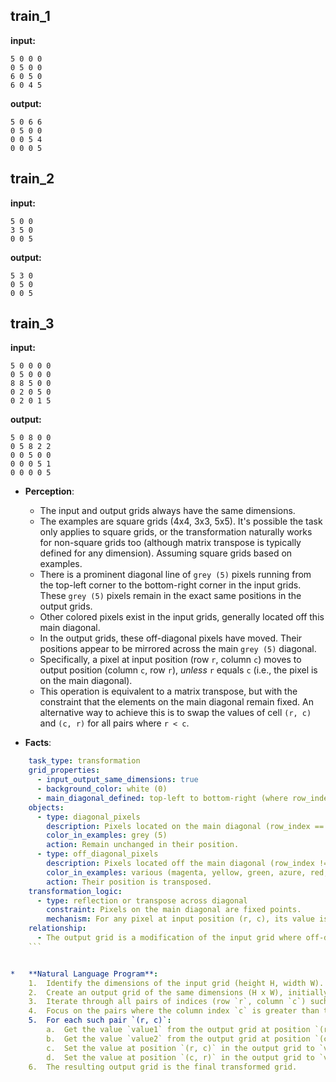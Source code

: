 
## train_1

**input:**
```
5 0 0 0
0 5 0 0
6 0 5 0
6 0 4 5
```


**output:**
```
5 0 6 6
0 5 0 0
0 0 5 4
0 0 0 5
```


## train_2

**input:**
```
5 0 0
3 5 0
0 0 5
```


**output:**
```
5 3 0
0 5 0
0 0 5
```


## train_3

**input:**
```
5 0 0 0 0
0 5 0 0 0
8 8 5 0 0
0 2 0 5 0
0 2 0 1 5
```


**output:**
```
5 0 8 0 0
0 5 8 2 2
0 0 5 0 0
0 0 0 5 1
0 0 0 0 5
```

*   **Perception**:
    *   The input and output grids always have the same dimensions.
    *   The examples are square grids (4x4, 3x3, 5x5). It's possible the task only applies to square grids, or the transformation naturally works for non-square grids too (although matrix transpose is typically defined for any dimension). Assuming square grids based on examples.
    *   There is a prominent diagonal line of `grey (5)` pixels running from the top-left corner to the bottom-right corner in the input grids. These `grey (5)` pixels remain in the exact same positions in the output grids.
    *   Other colored pixels exist in the input grids, generally located off this main diagonal.
    *   In the output grids, these off-diagonal pixels have moved. Their positions appear to be mirrored across the main `grey (5)` diagonal.
    *   Specifically, a pixel at input position (row `r`, column `c`) moves to output position (column `c`, row `r`), *unless* `r` equals `c` (i.e., the pixel is on the main diagonal).
    *   This operation is equivalent to a matrix transpose, but with the constraint that the elements on the main diagonal remain fixed. An alternative way to achieve this is to swap the values of cell `(r, c)` and `(c, r)` for all pairs where `r < c`.

*   **Facts**:
    
```yaml
    task_type: transformation
    grid_properties:
      - input_output_same_dimensions: true
      - background_color: white (0)
      - main_diagonal_defined: top-left to bottom-right (where row_index == column_index)
    objects:
      - type: diagonal_pixels
        description: Pixels located on the main diagonal (row_index == column_index).
        color_in_examples: grey (5)
        action: Remain unchanged in their position.
      - type: off_diagonal_pixels
        description: Pixels located off the main diagonal (row_index != column_index).
        color_in_examples: various (magenta, yellow, green, azure, red, blue, white)
        action: Their position is transposed.
    transformation_logic:
      - type: reflection or transpose across diagonal
        constraint: Pixels on the main diagonal are fixed points.
        mechanism: For any pixel at input position (r, c), its value is moved to output position (c, r).
    relationship:
      - The output grid is a modification of the input grid where off-diagonal elements are reflected across the main diagonal.
    ```


*   **Natural Language Program**:
    1.  Identify the dimensions of the input grid (height H, width W).
    2.  Create an output grid of the same dimensions (H x W), initially identical to the input grid.
    3.  Iterate through all pairs of indices (row `r`, column `c`) such that `0 <= r < H` and `0 <= c < W`.
    4.  Focus on the pairs where the column index `c` is greater than the row index `r` (this covers all pairs off the main diagonal exactly once).
    5.  For each such pair `(r, c)`:
        a.  Get the value `value1` from the output grid at position `(r, c)`.
        b.  Get the value `value2` from the output grid at position `(c, r)`.
        c.  Set the value at position `(r, c)` in the output grid to `value2`.
        d.  Set the value at position `(c, r)` in the output grid to `value1`.
    6.  The resulting output grid is the final transformed grid.
